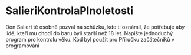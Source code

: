 # SalieriKontrolaPlnoletosti
Don Salieri tě osobně pozval na schůzku, kde ti oznámil, že potřebuje aby lidé, kteří mu chodí do baru byli starší než 18 let. Napište jednoduchý program pro kontrolu věku.
Kód byl použit pro Příručku začátečníků v programování
